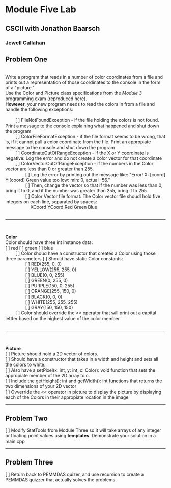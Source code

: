 # Module Five Lab

## CSCII with Jonathon Baarsch

### Jewell Callahan

## Problem One
<br>
Write a program that reads in a number of color coordinates from a file and prints out a representation of those coordinates to the console in the form of a "picture."
<br>Use the Color and Picture class specifications from the <i>Module 3</i> programming exam (reproduced here). 
<br><b>However</b>, your new program needs to read the colors in from a file and handle the following exceptions: <br><br>
&nbsp; &nbsp; &nbsp; &nbsp;
    [ ] FileNotFoundException - if the file holding the colors is not found. Print a message to the console explaining what happened and shut down the program <br>
 &nbsp; &nbsp; &nbsp; &nbsp; 
    [ ] ColorFileFormatException - if the file format seems to be wrong, that is, if it cannot pull a color coordinate from the file. Print an appropiate message to the console and shut down the program <br>
&nbsp; &nbsp; &nbsp; &nbsp;
    [ ] CoordinateOutOfRangeException - if the X or Y coordinate is negative. Log the error and do not create a color vector for that coordinate <br>
&nbsp; &nbsp; &nbsp; &nbsp;
    [ ] ColorVectorOutOfRangeException - if the numbers in the Color vector are less than 0 or greater than 255.<br>
    &nbsp; &nbsp; &nbsp; &nbsp; &nbsp; &nbsp; &nbsp; &nbsp;
        [ ] Log the error by printing out the message like: "Error! X: [coord] Y:[coord] Green value too low: min: 0, actual -56."<br>
    &nbsp; &nbsp; &nbsp; &nbsp; &nbsp; &nbsp; &nbsp; &nbsp;
        [ ] Then, change the vector so that if the number was less than 0, bring it to 0, and if the number was greater than 255, bring it to 255.<br>
    &nbsp; &nbsp; &nbsp; &nbsp; &nbsp; &nbsp; &nbsp; &nbsp;
        [ ] Color Vector file format: The Color vector file shoudl hold five integers on each line, separated by spaces: <br>
    &nbsp; &nbsp; &nbsp; &nbsp; &nbsp; &nbsp; &nbsp; &nbsp; &nbsp; &nbsp;
        XCoord YCoord Red Green Blue <br>
<br>

<hr width="100%" size="2">

<br>

__Color__ 
<br>
Color should have three int instance data: <br>
[ ] red
[ ] green
[ ] blue
<br>
&nbsp; &nbsp; &nbsp; &nbsp;
    [ ] Color shoud have a constructor that creates a Color using those three parameters
    [ ] Should have static Color constants:<br> 
&nbsp; &nbsp; &nbsp; &nbsp; &nbsp; &nbsp; &nbsp; &nbsp;
        [ ] RED(255, 0, 0)<br>
&nbsp; &nbsp; &nbsp; &nbsp; &nbsp; &nbsp; &nbsp; &nbsp;
        [ ] YELLOW(255, 255, 0) <br>
&nbsp; &nbsp; &nbsp; &nbsp; &nbsp; &nbsp; &nbsp; &nbsp;
        [ ] BLUE(0, 0, 255)<br>
&nbsp; &nbsp; &nbsp; &nbsp; &nbsp; &nbsp; &nbsp; &nbsp;
        [ ] GREEN(0, 255, 0)<br>
&nbsp; &nbsp; &nbsp; &nbsp; &nbsp; &nbsp; &nbsp; &nbsp;
        [ ] PURPLE(150, 0, 255)<br>
&nbsp; &nbsp; &nbsp; &nbsp; &nbsp; &nbsp; &nbsp; &nbsp;
        [ ] ORANGE(255, 150, 0)<br>
&nbsp; &nbsp; &nbsp; &nbsp; &nbsp; &nbsp; &nbsp; &nbsp;
        [ ] BLACK(0, 0, 0)<br>
&nbsp; &nbsp; &nbsp; &nbsp; &nbsp; &nbsp; &nbsp; &nbsp;
        [ ] WHITE(255, 255, 255)<br>
&nbsp; &nbsp; &nbsp; &nbsp; &nbsp; &nbsp; &nbsp; &nbsp;
        [ ] GRAY(150, 150, 150)<br>
&nbsp; &nbsp; &nbsp; &nbsp;
    [ ] Color should override the << operator that will print out a capital lettter based on the highest value of the color member <br>
<br>

<hr width="100%" size="2">
<br> 

__Picture__
<br>
[ ] Picture should hold a 2D vector of colors. <br>
[ ] Should have a constructor that takes in a width and height and sets all the colors to white. <br>
[ ] Also have a setPixel(x: int, y: int, c: Color): void function that sets the appropiate member of the 2D array to c. <br>
[ ] Include the getHeight(): int and getWidth(): int functions that returns the two dimensions of your 2D vector <br>
[ ] Ovverride the << operator in picture to display the picture by displaying each of the Colors in their appropiate location in the image <br>

<hr width="100%" size="2">

## Problem Two

[ ] Modify StatTools from Module Three so it will take arrays of any integer or floating point values using **templates**. Demonstrate your solution in a main.cpp <br>

<hr width="100%" size="2">

## Problem Three

[ ] Return back to PEMMDAS quizer, and use recursion to create a PEMMDAS quizzer that actually solves the problems.
